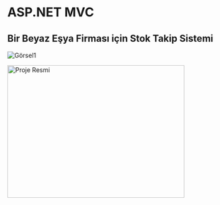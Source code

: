 # ASP.NET MVC 

## Bir Beyaz Eşya Firması için  Stok Takip Sistemi

![Görsel1](https://a.cdn-hotels.com/gdcs/production146/d1360/ac6d7c98-cf2d-417e-b711-1b793b9a3a4c.jpg)

<img src="MvcDvStok/Ekran görüntüsü 2024-04-23 134108.jpg" alt="Proje Resmi" width="400" height="300">
